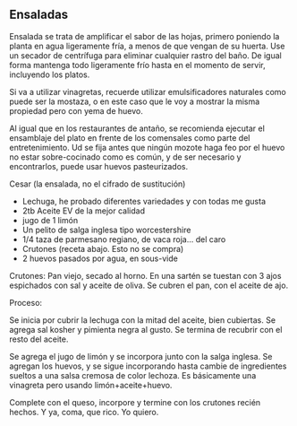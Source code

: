 ## Ensaladas

Ensalada se trata de amplificar el sabor de las hojas, primero poniendo la planta en agua ligeramente fría, a menos de que vengan de su huerta. Use un secador de centrífuga para eliminar cualquier rastro del baño. De igual forma mantenga todo ligeramente frío hasta en el momento de servir, incluyendo los platos.

Si va a utilizar vinagretas, recuerde utilizar emulsificadores naturales como puede ser la mostaza, o en este caso que le voy a mostrar la misma propiedad pero con yema de huevo.

Al igual que en los restaurantes de antaño, se recomienda ejecutar el ensamblaje del plato en frente de los comensales como parte del entretenimiento. Ud se fija antes que ningún mozote haga feo por el huevo no estar sobre-cocinado como es común, y de ser necesario y encontrarlos, puede usar huevos pasteurizados.

Cesar (la ensalada, no el cifrado de sustitución)

- Lechuga, he probado diferentes variedades y con todas me gusta
- 2tb Aceite EV de la mejor calidad
- jugo de 1 limón
- Un pelito de salga inglesa tipo worcestershire
- 1/4 taza de parmesano regiano, de vaca roja... del caro
- Crutones (receta abajo. Esto no se compra)
- 2 huevos pasados por agua, en sous-vide

Crutones: Pan viejo, secado al horno. En una sartén se tuestan con 3 ajos espichados con sal y aceite de oliva. Se cubren el pan, con el aceite de ajo.

Proceso:

Se inicia por cubrir la lechuga con la mitad del aceite, bien cubiertas. Se agrega sal kosher y pimienta negra al gusto. Se termina de recubrir con el resto del aceite.

Se agrega el jugo de limón y se incorpora junto con la salga inglesa. Se agregan los huevos, y se sigue incorporando hasta cambie de ingredientes sueltos a una salsa cremosa de color lechoza. Es básicamente una vinagreta pero usando limón+aceite+huevo.

Complete con el queso, incorpore y termine con los crutones recién hechos. Y ya, coma, que rico. Yo quiero.
